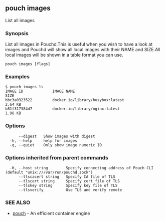 ## pouch images

List all images

### Synopsis

List all images in Pouchd.This is useful when you wish to have a look at images and Pouchd will show all local images with their NAME and SIZE.All local images will be shown in a table format you can use.

```
pouch images [flags]
```

### Examples

```
$ pouch images ls
IMAGE ID             IMAGE NAME                                               SIZE
bbc3a0323522         docker.io/library/busybox:latest                         2.64 KB
b81f317384d7         docker.io/library/nginx:latest                           1.98 KB
```

### Options

```
      --digest   Show images with digest
  -h, --help     help for images
  -q, --quiet    Only show image numeric ID
```

### Options inherited from parent commands

```
  -H, --host string        Specify connecting address of Pouch CLI (default "unix:///var/run/pouchd.sock")
      --tlscacert string   Specify CA file of TLS
      --tlscert string     Specify cert file of TLS
      --tlskey string      Specify key file of TLS
      --tlsverify          Use TLS and verify remote
```

### SEE ALSO

* [pouch](pouch.md)	 - An efficient container engine


